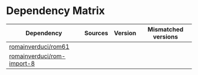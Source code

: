# Dependency Matrix

Dependency | Sources | Version | Mismatched versions
---------- | ------- | ------- | -------------------
[romainverduci/rom61](https://github.com/romainverduci/rom61.git) |  | []() | 
[romainverduci/rom-import-8](https://github.com/romainverduci/rom-import-8.git) |  | []() | 
